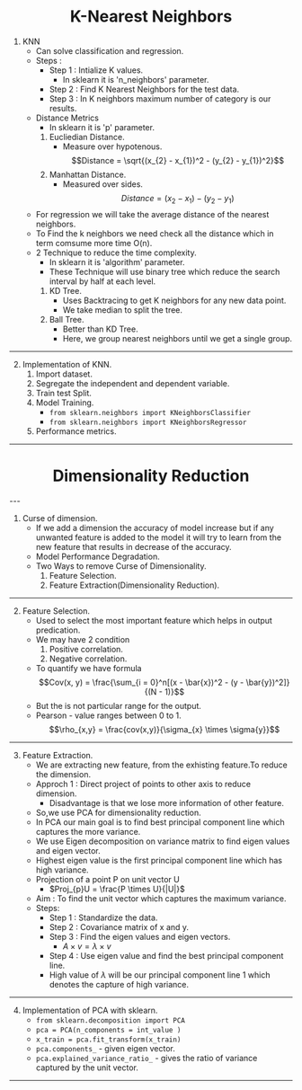 <h1 align="center">
  K-Nearest Neighbors
</h1>

1. KNN
	- Can solve classification and regression.
	- Steps :
		- Step 1 : Intialize K values.
			- In sklearn it is 'n_neighbors' parameter. 
		- Step 2 : Find K Nearest Neighbors for the test data.
		- Step 3 : In K neighbors maximum number of category is our results.
	- Distance Metrics 
		- In sklearn it is 'p' parameter.
		1. Eucliedian Distance.
			- Measure over hypotenous.
		$$Distance = \sqrt{(x_{2} - x_{1})^2 - (y_{2} - y_{1})^2}$$
		2. Manhattan Distance.
			- Measured over sides.
		$$Distance = (x_{2} - x_{1}) - (y_{2} - y_{1})$$
	- For regression we will take the average distance of the nearest neighbors.
	- To Find the k neighbors we need check all the distance which in term comsume more time O(n).
	- 2 Technique to reduce the time complexity.
		- In sklearn it is 'algorithm' parameter.
		- These Technique will use binary tree which reduce the search interval by half at each level.
		1. KD Tree.
			- Uses Backtracing to get K neighbors for any new data point.
			- We take median to split the tree.
		2. Ball Tree.
			- Better than KD Tree.
			- Here, we group nearest neighbors until we get a single group.

---

2. Implementation of KNN.
	1. Import dataset.
	2. Segregate the independent and dependent variable.
	3. Train test Split.
	4. Model Training.
		- ```from sklearn.neighbors import KNeighborsClassifier```
		- ```from sklearn.neighbors import KNeighborsRegressor```
	5. Performance metrics.

---

<h1 align="center">
  Dimensionality Reduction
</h1>
--- 

1. Curse of dimension.
	- If we add a dimension the accuracy of model increase but if any unwanted feature is added to the model it will try to learn from the new feature that results in decrease of the accuracy.
	- Model Performance Degradation.
	- Two Ways to remove Curse of Dimensionality.
		1. Feature Selection.
		2. Feature Extraction(Dimensionality Reduction).

---

2. Feature Selection.
	- Used to select the most important feature which helps in output predication.
	- We may have 2 condition 
		1. Positive correlation.
		2. Negative correlation.
	- To quantify we have formula
	$$Cov(x, y) = \frac{\sum_{i = 0}^n[(x - \bar{x})^2 - (y - \bar{y})^2]}{(N - 1)}$$
	- But the is not particular range for the output.
	- Pearson - value ranges between 0 to 1.
	$$\rho_{x,y} = \frac{cov(x,y)}{\sigma_{x} \times \sigma{y}}$$

---

3. Feature Extraction.
	- We are extracting new feature, from the exhisting feature.To reduce the dimension.
	- Approch 1 : Direct project of points to other axis to reduce dimension.
		- Disadvantage is that we lose more information of other feature.
	- So,we use PCA for dimensionality reduction.
	- In PCA our main goal is to find best principal component line which captures the more variance.
	- We use Eigen decomposition on variance matrix to find eigen values and eigen vector.
	- Highest eigen value is the first principal component line which has high variance.
	- Projection of a point P on unit vector U
		- $Proj_{p}U = \frac{P \times U}{|U|}$ 
	- Aim : To find the unit vector which captures the maximum variance.
	- Steps:
		- Step 1 : Standardize the data.
		- Step 2 : Covariance matrix of x and y.
		- Step 3 : Find the eigen values and eigen vectors.
			- $A \times v = \lambda \times v$ 
		- Step 4 : Use eigen value and find the best principal component line.
		- High value of $\lambda$ will be our principal component line 1 which denotes the capture of high variance.

---

4. Implementation of PCA with sklearn.
	- ```from sklearn.decomposition import PCA```
	- ```pca = PCA(n_components = int_value )```
	- ```x_train = pca.fit_transform(x_train)```
	- ```pca.components_``` - given eigen vector.
	- ```pca.explained_variance_ratio_``` - gives the ratio of variance captured by the unit vector.
	
---
